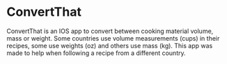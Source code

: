 # ConvertThat

ConvertThat is an IOS app to convert between cooking material volume, mass or weight. Some countries use volume measurements (cups) in their recipes, some use weights (oz) and others use mass (kg). This app was made to help when following a recipe from a different country.
